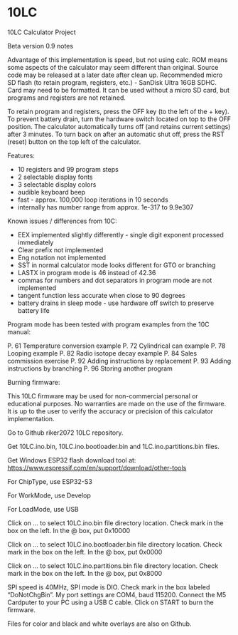 # 10LC

10LC Calculator Project

Beta version 0.9 notes

Advantage of this implementation is speed, but not using calc. ROM means some aspects of the calculator may seem different than original.  Source code may be released at a later date after clean up.  Recommended micro SD flash (to retain program, registers, etc.) - SanDisk Ultra 16GB SDHC.  Card may need to be formatted.  It can be used without a micro SD card, but programs and registers are not retained.

To retain program and registers, press the OFF key (to the left of the + key).  To prevent battery drain, turn the hardware switch located on top to the OFF position.  The calculator automatically turns off (and retains current settings) after 3 minutes.  To turn back on after an automatic shut off, press the RST (reset) button on the top left of the calculator.

Features:

- 10 registers and 99 program steps
- 2 selectable display fonts
- 3 selectable display colors
- audible keyboard beep
- fast - approx. 100,000 loop iterations in 10 seconds
- internally has number range from approx. 1e-317  to 9.9e307

Known issues / differences from 10C:

- EEX implemented slightly differently - single digit exponent processed immediately
- Clear prefix not implemented
- Eng notation not implemented
- SST in normal calculator mode looks different for GTO or branching
- LASTX in program mode is 46 instead of 42.36
- commas for numbers and dot separators in program mode are not implemented
- tangent function less accurate when close to 90 degrees
- battery drains in sleep mode - use hardware off switch to preserve battery life

Program mode has been tested with program examples from the 10C manual:

P. 61 Temperature conversion example
P. 72 Cylindrical can example
P. 78 Looping example
P. 82 Radio isotope decay example
P. 84 Sales commission exercise
P. 92 Adding instructions by replacement
P. 93 Adding instructions by branching
P. 96 Storing another program


Burning firmware:

This 10LC firmware may be used for non-commercial personal or educational purposes.  No warranties are made on the use of the firmware.  It is up to the user to verify the accuracy or precision of this calculator implementation.

Go to Github riker2072 10LC repository.

Get 10LC.ino.bin, 10LC.ino.bootloader.bin and 1LC.ino.partitions.bin files.

Get Windows ESP32 flash download tool at: https://www.espressif.com/en/support/download/other-tools

For ChipType, use ESP32-S3

For WorkMode, use Develop

For LoadMode, use USB

Click on … to select 10LC.ino.bin file directory location.  Check mark in the box on the left.  In the @ box, put 0x10000

Click on … to select 10LC.ino.bootloader.bin file directory location.  Check mark in the box on the left.  In the @ box, put 0x0000

Click on … to select 10LC.ino.partitions.bin file directory location.  Check mark in the box on the left.  In the @ box, put 0x8000

SPI speed is 40MHz, SPI mode is DIO.  Check mark in the box labeled “DoNotChgBin”.  My port settings are COM4, baud 115200.  Connect the M5 Cardputer to your PC using a USB C cable.  Click on START to burn the firmware.

Files for color and black and white overlays are also on Github.




